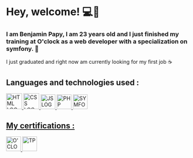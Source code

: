 # Hey, welcome! :computer::wave: 

### I am Benjamin Papy, I am 23 years old and I just finished my training at O'clock as a web developer with a specialization on symfony. 🐘

I just graduated and right now am currently looking for my first job :coffee:

## Languages and technologies used :
<p>
    <a href="https://developer.mozilla.org/fr/docs/Web/HTML">
        <img height="43px" width="43px"alt="HTML LOGO" src="https://cdn.pixabay.com/photo/2017/08/05/11/16/logo-2582748_1280.png" height="50px"
    </a>
    <a href="https://developer.mozilla.org/fr/docs/Web/CSS">
        <img height="43px" width="43px"alt="CSS LOGO" src="https://cdn.pixabay.com/photo/2017/08/05/11/16/logo-2582747_960_720.png" height="50px"
    </a>
    <a href="https://developer.mozilla.org/fr/docs/Web/JavaScript">
        <img height="40px" width="40px"alt="JS LOGO" src="https://www.google.com/url?sa=i&url=https%3A%2F%2Fwww.freepng.fr%2Fpng-r1lsv5%2F&                           psig=AOvVaw1BILzkhM8NLltnrNfiLl55&ust=1671264786758000&source=images&cd=vfe&ved=0CBAQjRxqFwoTCNCthtHY_fsCFQAAAAAdAAAAABAJ" height="50px"
    </a> 
    <a href="https://www.php.net/manual/fr/intro-whatis.php">
        <img height="40px" width="40px"alt="PHP LOGO" src="https://icon-library.com/images/php-icon-png/php-icon-png-7.jpg" height="50px"
    </a>
    <a href="https://symfony.com/">
        <img height="40px" width="40px"alt="SYMFONY LOGO" src="https://cdn.worldvectorlogo.com/logos/symfony.svg" height="50px"
    </a>
 </p>
  
## My certifications :


<p>
  <a href="https://oclock.io/formations/developpeur-web" >
    <img height="40px" width="40px"alt="O'CLOCK" src="https://s3-eu-west-1.amazonaws.com/tpd/logos/595cae450000ff0005a600d6/0x0.png"
  </a>
  <a href="https://www.opquast.com/" >
    <img height="40px" width="40px"alt="TP" src="https://encrypted-tbn0.gstatic.com/images?q=tbn:ANd9GcSq7slYH074nOoxOqbJfdgQFo7bgecKuneEBbfZLUhPMNxUOrw5_eW-q-jDxzAerNfl4WA&usqp=CAU"
  </a>
  <!--
      <a href="https://www.francecompetences.fr/recherche/rncp/31114/" >
        <img height="40px" width="40px"alt="OPQUAST" src="https://static.data.gouv.fr/avatars/c1/4ae4f0ae27471684be669c5dce161a-500.png"
      </a>
  -->
</p>
